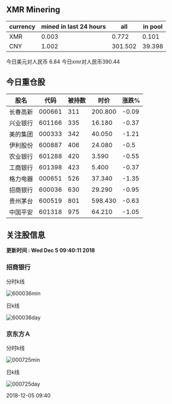 ## XMR Minering

|currency|mined in last 24 hours|all|in pool|
|---|---|---|---|
|XMR|0.003|0.772|0.101|
|CNY|1.002|301.502|39.398|

今日美元对人民币 6.84	今日xmr对人民币390.44


## 今日重仓股 

|股名|代码|被持数|时价|涨跌%|
|---|---|---|---|---|
|长春高新|000661|311|200.800|-0.09|
|兴业银行|601166|335|16.180|-0.37|
|美的集团|000333|342|40.050|-1.21|
|伊利股份|600887|406|24.080|-0.5|
|农业银行|601288|420|3.590|-0.55|
|工商银行|601398|423|5.400|-0.37|
|格力电器|000651|526|37.340|-1.35|
|招商银行|600036|630|29.290|-0.95|
|贵州茅台|600519|801|598.430|-0.63|
|中国平安|601318|975|64.210|-1.05|

## 关注股信息
**更新时间 : Wed Dec  5 09:40:11 2018**
### 招商银行 
分时k线

![600036min](http://image.sinajs.cn/newchart/min/n/sh600036.gif)

日k线

![600036day](http://image.sinajs.cn/newchart/daily/n/sh600036.gif)

### 京东方Ａ 
分时k线

![000725min](http://image.sinajs.cn/newchart/min/n/sz000725.gif)

日k线

![000725day](http://image.sinajs.cn/newchart/daily/n/sz000725.gif)

2018-12-05 09:40